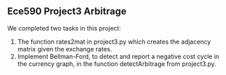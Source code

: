 ## Ece590 Project3 Arbitrage

We completed two tasks in this project:1. The function rates2mat in project3.py which creates the adjacency matrix given the exchange rates.2. Implement Bellman-Ford, to detect and report a negative cost cycle in the currencygraph, in the function detectArbitrage from project3.py.